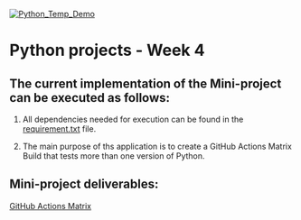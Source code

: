 [![Python_Temp_Demo](https://github.com/nogibjj/oo46_Python_Temp_Week_4/actions/workflows/actions.yml/badge.svg)][def]

# Python projects - Week 4

## The current implementation of the Mini-project can be executed as follows:

1. All dependencies needed for execution can be found in the [requirement.txt](https://github.com/nogibjj/oo46_Python_Temp_Week_4/blob/main/requirements.txt) file.

2. The main purpose of ths application is to create a GitHub Actions Matrix Build that tests more than one version of Python.

## Mini-project deliverables:

[GitHub Actions Matrix](https://github.com/nogibjj/oo46_Python_Temp_Week_4/blob/main/workflow.png)

[def]: https://github.com/nogibjj/oo46_Python_Temp_Week_4/actions/workflows/actions.yml
